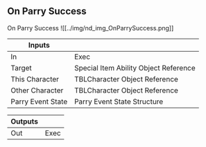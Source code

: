 ## On Parry Success
On Parry Success
![[../img/nd_img_OnParrySuccess.png]]

|Inputs||
|--|--|
| In | Exec |
| Target | Special Item Ability Object Reference |
| This Character | TBLCharacter Object Reference |
| Other Character | TBLCharacter Object Reference |
| Parry Event State | Parry Event State Structure |

|Outputs||
|--|--|
| Out | Exec |
